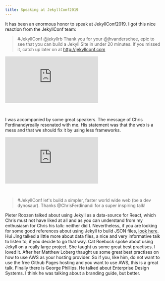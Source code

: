```yaml
---
title: Speaking at JekyllConf2019
---
```


It has been an enormous honor to speak at JekyllConf2019. I got this nice reaction from the JekyllConf team:

> #JekyllConf @jekyllrb Thank you for your @jhvanderschee, epic to see that you can build a Jekyll Site in under 20 minutes. If you missed it, catch up later on at http://jekyllconf.com

<div class="videoWrapper"><iframe src="https://www.youtube.com/embed/_x5GWpu2ing?start=14067" frameborder="0" allow="accelerometer; autoplay; encrypted-media; gyroscope; picture-in-picture" allowfullscreen></iframe></div>

&nbsp;

I was accompanied by some great speakers. The message of Chris Ferdinandyreally resonated with me. His statement was that the web is a mess and that we should fix it by using less frameworks. 

<div class="videoWrapper"><iframe src="https://www.youtube.com/embed/_x5GWpu2ing?start=4568" frameborder="0" allow="accelerometer; autoplay; encrypted-media; gyroscope; picture-in-picture" allowfullscreen></iframe></div>

&nbsp;

> #JekyllConf let's build a simpler, faster world wide web (be a dev dynosaur). Thanks @ChrisFerdinandi for a super inspiring talk!

Pieter Roozen talked about using Jekyll as a data-source for React, which Chris must not have liked at all and as you can understand from my enthusiasm for Chris his talk: neither did I. Nevertheless, if you are looking for some good references about using Jekyll to build JSON files, [look here](https://learn.cloudcannon.com/jekyll/output-json/). Hui Jing talked a little more about data files, a nice and very informative talk to listen to, if you decide to go that way. Cat Roebuck spoke about using Jekyll on a really large project. She taught us some great best practises. I loved it. After her Matthew Loberg thaught us some great best practises on how to use AWS as your hosting provider. So if you, like him, do not want to use the free Github Pages hosting and you want to use AWS, this is a great talk. Finally there is George Phillips. He talked about Enterprise Design Systems. I think he was talking about a branding guide, but better.

